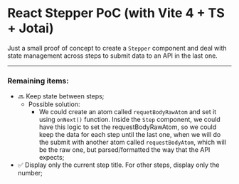 # React Stepper PoC (with Vite 4 + TS + Jotai)

Just a small proof of concept to create a `Stepper` component and deal with state management across steps to submit data to an API in the last one.

---

### Remaining items:

- 🔜 Keep state between steps;
  - Possible solution:
    - We could create an atom called `requetBodyRawAtom` and set it using `onNext()` function. Inside the `Step` component, we could have this logic to set the requestBodyRawAtom, so we could keep the data for each step until the last one, when we will do the submit with another atom called `requestBodyAtom`, which will be the raw one, but parsed/formatted the way that the API expects;
- ✅ Display only the current step title. For other steps, display only the number;
